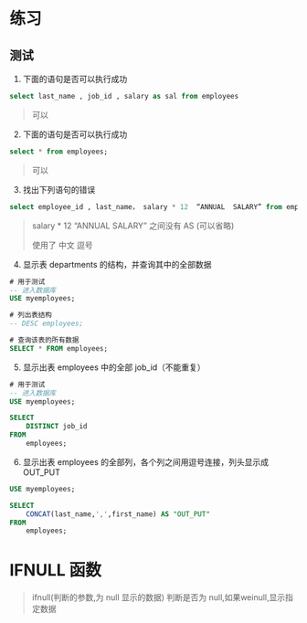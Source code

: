 # 练习

## 测试

1.  下面的语句是否可以执行成功   

```sql
select last_name , job_id , salary as sal from employees 
```

>   可以

2.  下面的语句是否可以执行成功

```sql
select * from employees;
```

>   可以

3.  找出下列语句的错误

```sql
select employee_id , last_name， salary * 12  “ANNUAL  SALARY” from employees; 
```

>   salary * 12  “ANNUAL  SALARY” 之间没有  AS (可以省略)
>
>   使用了 中文 逗号 

4.  显示表 departments 的结构，并查询其中的全部数据 

```sql
# 用于测试
-- 进入数据库
USE myemployees;

# 列出表结构
-- DESC employees;

# 查询该表的所有数据
SELECT * FROM employees;
```

5.  显示出表 employees 中的全部 job_id（不能重复）

```sql
# 用于测试
-- 进入数据库
USE myemployees;

SELECT
	DISTINCT job_id
FROM
	employees;
```

6.  显示出表 employees 的全部列，各个列之间用逗号连接，列头显示成 OUT_PUT 

```sql
USE myemployees;

SELECT
	CONCAT(last_name,',',first_name) AS "OUT_PUT"
FROM
	employees;
```

# IFNULL 函数

>   ifnull(判断的参数,为 null 显示的数据)  判断是否为 null,如果weinull,显示指定数据
